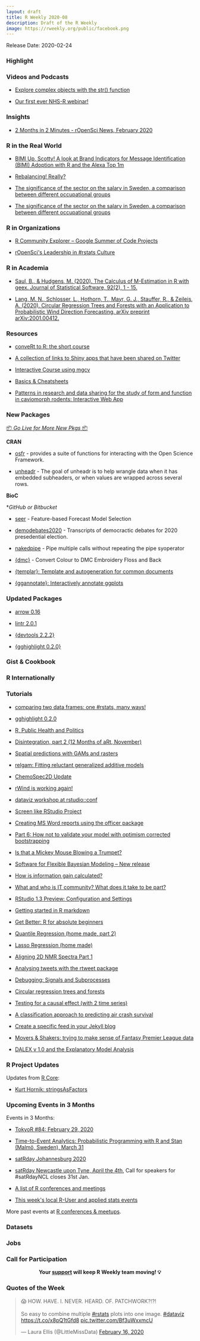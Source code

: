 ```yaml
---
layout: draft
title: R Weekly 2020-08
description: Draft of the R Weekly
image: https://rweekly.org/public/facebook.png
---
```


Release Date: 2020-02-24

###  Highlight



###  Videos and Podcasts

+ [Explore complex objects with the str() function](https://www.youtube.com/watch?v=fGMFc60eb5k)


+ [Our first ever NHS-R webinar!](https://nhsrcommunity.com/blog/our-first-ever-nhs-r-webinar/)

### Insights


+ [2 Months in 2 Minutes - rOpenSci News, February 2020](https://ropensci.org/blog/2020/02/20/news-feb2020/)





### R in the Real World

+ [BIMI Up, Scotty! A look at Brand Indicators for Message Identification (BIMI) Adoption with R and the Alexa Top 1m](https://rud.is/b/2020/02/21/bimi-up-scotty-a-look-at-brand-indicators-for-message-identification-bimi-adoption-with-r-and-the-alexa-top-1m/)

+ [Rebalancing! Really?](https://osm.netlify.com/post/rebalancing-really/)

+ [The significance of the sector on the salary in Sweden, a comparison between different occupational groups](http://mikaellundqvist.rbind.io/2020/02/19/the-significance-of-the-sector-on-the-salary-in-sweden-a-comparison-between-different-occupational-groups/)

+ [The significance of the sector on the salary in Sweden, a comparison between different occupational groups](http://mikaellundqvist.rbind.io/2020/02/19/the-significance-of-the-sector-on-the-salary-in-sweden-a-comparison-between-different-occupational-groups/)


###  R in Organizations


+ [R Community Explorer – Google Summer of Code Projects](https://www.r-consortium.org/blog/2020/02/21/r-community-explorer-google-summer-of-code-projects)


+ [rOpenSci's Leadership in #rstats Culture](https://ropensci.org/blog/2020/02/21/ropensci-leadership/)

###  R in Academia

+ [Saul, B., & Hudgens, M. (2020). The Calculus of M-Estimation in R with geex. Journal of Statistical Software, 92(2), 1 - 15.](https://www.jstatsoft.org/article/view/v092i02)

+ [Lang, M. N., Schlosser, L., Hothorn, T., Mayr, G. J., Stauffer, R., & Zeileis, A. (2020). Circular Regression Trees and Forests with an Application to Probabilistic Wind Direction Forecasting. arXiv preprint arXiv:2001.00412.](https://eeecon.uibk.ac.at/~zeileis/news/circtree/)

###  Resources

+ [conveRt to R: the short course](http://chrishanretty.co.uk/conveRt/#1)

+ [A collection of links to Shiny apps that have been shared on Twitter](https://github.com/mkearney/shinyapps_links)

+ [Interactive Course using mgcv](https://noamross.github.io/gams-in-r-course/)

+ [Basics & Cheatsheets](https://medium.com/@moorissa/the-best-resources-for-r-programming-37dbc94e0de6)

+ [Patterns in research and data sharing for the study of form and function in caviomorph rodents: Interactive Web App](https://luisdva.shinyapps.io/caviomorph_ecomorphology_resources_app/)

###  New Packages

<p class="added-hostname"><a href="https://rweekly.org/live" target="_blank" class="externalLink">📦 <i>Go Live for More New Pkgs</i> 📦</a></p>

**CRAN**

+ [osfr](https://github.com/ropensci/osfr) - provides a suite of functions for interacting with the Open Science Framework.

+ [unheadr](https://unheadr.liomys.mx/) - The goal of unheadr is to help wrangle data when it has embedded subheaders, or when values are wrapped across several rows.



**BioC**



**GitHub or Bitbucket*

+ [seer](https://github.com/thiyangt/seer) - Feature-based Forecast Model Selection

+ [demodebates2020](https://github.com/favstats/demdebates2020) - Transcripts of democractic debates for 2020 presedential election.

+ [nakedpipe](https://github.com/moodymudskipper/nakedpipe) - Pipe multiple calls without repeating the pipe syoperator

+ [{dmc}](https://github.com/sharlagelfand/dmc) - Convert Colour to DMC Embroidery Floss and Back

+ [{templar}: Template and autogeneration for common documents](https://github.com/kbodwin/templar)

+ [{ggannotate}: Interactively annotate ggplots](https://github.com/MattCowgill/ggannotate)

### Updated Packages

+ [arrow 0.16](https://arrow.apache.org/)

+ [lintr 2.0.1](https://github.com/jimhester/lintr/blob/master/NEWS.md)

+ [{devtools 2.2.2}](https://devtools.r-lib.org/news/index.html#devtools-2-2-2)

+ [{gghighlight 0.2.0}](https://cran.r-project.org/package=gghighlight)

### Gist & Cookbook



### R Internationally


###  Tutorials

+ [comparing two data frames: one #rstats, many ways!](https://sharla.party/post/comparing-two-dfs/)

+ [gghighlight 0.2.0](https://yutani.rbind.io/post/gghighlight-0-2-0/)

+ [R, Public Health and Politics](https://rviews.rstudio.com/2020/02/19/r-public-health-and-politics/)

+ [Disintegration, part 2 (12 Months of aRt, November)](https://www.williamrchase.com/post/disintegration-part-2-12-months-of-art-november/)

+ [Spatial predictions with GAMs and rasters](http://www.seascapemodels.org/rstats/2020/02/19/spatial-gam-predictions.html#)

+ [relgam: Fitting reluctant generalized additive models](https://statisticaloddsandends.wordpress.com/2020/02/22/relgam-fitting-reluctant-generalized-additive-models/)

+ [ChemoSpec2D Update](https://chemospec.org/2020/02/19/p7/)

+ [rWind is working again!](https://allthiswasfield.blogspot.com/2020/02/rwind-is-working-again.html)

+ [dataviz workshop at rstudio::conf](https://kieranhealy.org/blog/archives/2020/02/18/dataviz-workshop-at-rstudioconf/)

+ [Screen like RStudio Project](https://uncmbbtrivia.netlify.com/post/2020/02/16/screen-like-rstudio-project/)


+ [Creating MS Word reports using the officer package](https://sciprincess.wordpress.com/2020/02/17/creating-ms-word-reports-using-the-officer-package/)

+ [Part 6: How not to validate your model with optimism corrected bootstrapping](https://intobioinformatics.wordpress.com/2020/02/17/part-6-how-not-to-validate-your-model-with-optimism-corrected-bootstrapping/)

+ [Is that a Mickey Mouse Blowing a Trumpet?](https://yihui.org/en/2020/02/on-emoji/)


+ [Software for Flexible Bayesian Modeling – New release](https://radfordneal.wordpress.com/2020/02/17/software-for-flexible-bayesian-modeling-new-release/)

+ [How is information gain calculated?](http://theautomatic.net/2020/02/18/how-is-information-gain-calculated/)

+ [What and who is IT community? What does it take to be part?](https://tomaztsql.wordpress.com/2020/02/18/what-and-who-is-it-community-what-does-it-take-to-be-part/)

+ [RStudio 1.3 Preview: Configuration and Settings](https://blog.rstudio.com/2020/02/18/rstudio-1-3-preview-configuration/)

+ [Getting started in R markdown](https://www.statsandr.com/blog/getting-started-in-r-markdown/)

+ [Get Better: R for absolute beginners](https://quantixed.org/2020/02/18/get-better-r-for-absolute-beginners/)

+ [Quantile Regression (home made, part 2)](https://freakonometrics.hypotheses.org/59875)

+ [Lasso Regression (home made)](https://freakonometrics.hypotheses.org/59955)

+ [Aligning 2D NMR Spectra Part 1](https://chemospec.org/2020/02/20/p8/)

+ [Analysing tweets with the rtweet package](https://heads0rtai1s.github.io/2020/02/20/rtweet-intro/)


+ [Debugging: Signals and Subprocesses](https://blog.r-hub.io/2020/02/20/processx-blocked-sigchld/)

+ [Circular regression trees and forests](https://eeecon.uibk.ac.at/~zeileis/news/circtree/)

+ [Testing for a causal effect (with 2 time series)](https://freakonometrics.hypotheses.org/59985)

+ [A classification approach to predicting air crash survival](https://duttashi.github.io/blog/aircraft-crash-survival/)

+ [Create a specific feed in your Jekyll blog](https://thierrymoudiki.github.io/blog/2020/02/21/misc/create-feed-jekyll-blog)

+ [Movers & Shakers: trying to make sense of Fantasy Premier League data](https://austinwehrwein.com/post/fpl/)


+ [DALEX v 1.0 and the Explanatory Model Analysis](https://medium.com/@ModelOriented/dalex-v-1-0-and-the-explanatory-model-analysis-419585a4ba91?source=rss-57dd112ef71e------2)


<!--<div class="post-more-begin></div><div class="post-more-end"></div>-->

###  R Project Updates

Updates from [R Core](http://developer.r-project.org/blosxom.cgi/R-devel/NEWS):

* [Kurt Hornik: stringsAsFactors](https://developer.r-project.org/Blog/public/2020/02/16/stringsasfactors/)

###  Upcoming Events in 3 Months

Events in 3 Months:

+ [TokyoR #84: February 29, 2020](https://tokyor.connpass.com/)

+ [Time-to-Event Analytics: Probabilistic Programming with R and Stan (Malmö, Sweden), March 31](https://www.meetup.com/Skane-R-User-Group/events/268627833/)

+ [satRday Johannesburg 2020](https://joburg2020.satrdays.org/)

+ [satRday Newcastle upon Tyne, April the 4th](https://newcastle2020.satrdays.org/), Call for speakers for #satRdayNCL closes 31st Jan.

+ [A list of R conferences and meetings](https://jumpingrivers.github.io/meetingsR/events.html)

+ [This week's local R-User and applied stats events](https://community.rstudio.com/c/irl)

More past events at [R conferences & meetups](https://conf.rweekly.org).


### Datasets



### Jobs




###  Call for Participation


<p class="hide-support added-hostname support-rweekly" style="text-align: center;font-weight: bold;">Your <a class="non-visited externalLink" href="https://www.patreon.com/rweekly" onclick="pas(this)">support</a> will keep R Weekly team moving! 💡</p>

###  Quotes of the Week

<blockquote class="twitter-tweet"><p lang="en" dir="ltr">😱 HOW. HAVE. I. NEVER. HEARD. OF. PATCHWORK?!?! <br><br>So easy to combine multiple <a href="https://twitter.com/hashtag/rstats?src=hash&amp;ref_src=twsrc%5Etfw">#rstats</a> plots into one image. <a href="https://twitter.com/hashtag/dataviz?src=hash&amp;ref_src=twsrc%5Etfw">#dataviz</a> <a href="https://t.co/x8pQ1tGfd8">https://t.co/x8pQ1tGfd8</a> <a href="https://t.co/Bf3uWxxmcU">pic.twitter.com/Bf3uWxxmcU</a></p>&mdash; Laura Ellis (@LittleMissData) <a href="https://twitter.com/LittleMissData/status/1229176433123168256?ref_src=twsrc%5Etfw">February 16, 2020</a></blockquote> <script async src="https://platform.twitter.com/widgets.js" charset="utf-8"></script>